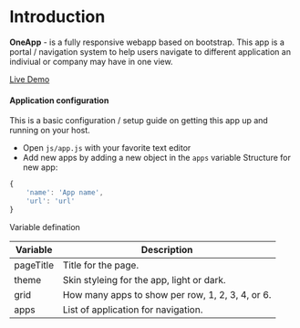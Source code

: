 # Introduction
**OneApp** - is a fully responsive webapp based on bootstrap. This app is a portal / navigation system to help users navigate to different application an indiviual or company may have in one view.

[Live Demo](https://prabhdeepsingh.github.io/OneApp/)

#### Application configuration
This is a basic configuration / setup guide on getting this app up and running on your host.
- Open `js/app.js` with your favorite text editor
- Add new apps by adding a new object in the `apps` variable
Structure for new app:
```javascript
{
	'name': 'App name',
	'url': 'url'
}
```

Variable defination

Variable | Description
-------- | -----------
pageTitle | Title for the page.
theme | Skin styleing for the app, light or dark.
grid | How many apps to show per row, 1, 2, 3, 4, or 6.
apps | List of application for navigation.
